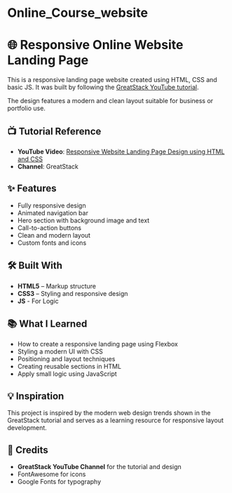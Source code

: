 # Online_Course_website

# 🌐 Responsive Online Website Landing Page

This is a responsive landing page website created using HTML, CSS and basic JS. It was built by following the [GreatStack YouTube tutorial](https://www.youtube.com/watch?v=oYRda7UtuhA). 

The design features a modern and clean layout suitable for business or portfolio use.

## 📺 Tutorial Reference

- **YouTube Video**: [Responsive Website Landing Page Design using HTML and CSS](https://www.youtube.com/watch?v=oYRda7UtuhA)
- **Channel**: GreatStack


## ✨ Features

- Fully responsive design
- Animated navigation bar
- Hero section with background image and text
- Call-to-action buttons
- Clean and modern layout
- Custom fonts and icons

## 🛠️ Built With

- **HTML5** – Markup structure
- **CSS3** – Styling and responsive design
- **JS** - For Logic


## 📚 What I Learned

- How to create a responsive landing page using Flexbox
- Styling a modern UI with CSS
- Positioning and layout techniques
- Creating reusable sections in HTML
- Apply small logic using JavaScript

## 💡 Inspiration

This project is inspired by the modern web design trends shown in the GreatStack tutorial and serves as a learning resource for responsive layout development.

## 🙌 Credits

- **GreatStack YouTube Channel** for the tutorial and design
- FontAwesome for icons
- Google Fonts for typography

